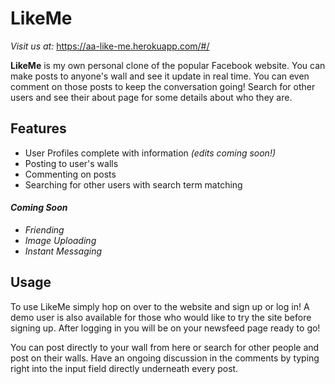 # LikeMe

*Visit us at:*
https://aa-like-me.herokuapp.com/#/

**LikeMe** is my own personal clone of the popular Facebook website. You can make posts to anyone's wall and see it update in real time. You can even comment on those posts to keep the conversation going! Search for other users and see their about page for some details about who they are. 

## Features
* User Profiles complete with information *(edits coming soon!)*
* Posting to user's walls 
* Commenting on posts
* Searching for other users with search term matching

#### *Coming Soon*
* *Friending*
* *Image Uploading*
* *Instant Messaging*

## Usage
To use LikeMe simply hop on over to the website and sign up or log in! A demo user is also available for those who would like to try the site before signing up. After logging in you will be on your newsfeed page ready to go!

You can post directly to your wall from here or search for other people and post on their walls. Have an ongoing discussion in the comments by typing right into the input field directly underneath every post.










